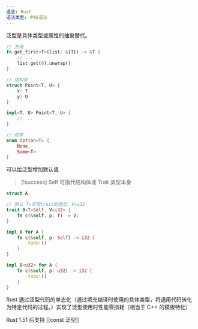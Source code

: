 ```yaml
---
语言: Rust
语法类型: 中级语法
---
```

泛型是具体类型或属性的抽象替代。

```rust
// 方法
fn get_first<T>(list: &[T]) -> &T {
    // ...
    list.get(0).unwrap()
}

// 结构体
struct Point<T, U> {
    x: T,
    y: U
}

impl<T, U> Point<T, U> {
    // ...
}

// 枚举
enum Option<T> {
    None,
    Some<T>
}
```

可以给泛型增加默认值

> [!success]
> Self 可指代结构体或 Trait 类型本身

```rust
struct A;

// 默认 T=实现trait的类型，V=i32
trait B<T=Self, V=i32> {
    fn c(&self, p: T) -> V;
}

impl B for A {
    fn c(&self, p: Self) -> i32 {
        todo!()
    }
}

impl B<u32> for A {
    fn c(&self, p: u32) -> i32 {
        todo!()
    }
}
```

Rust 通过泛型代码的单态化（通过填充编译时使用的具体类型，将通用代码转化为特定代码的过程。）实现了泛型使用时性能零损耗（相当于 C++ 的模板特化）

Rust 1.51 后支持 [[const 泛型]]
